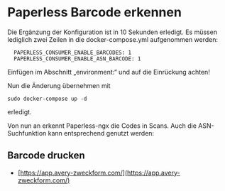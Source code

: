 # Paperless Barcode erkennen

Die Ergänzung der Konfiguration ist in 10 Sekunden erledigt. Es müssen lediglich zwei Zeilen in die docker-compose.yml aufgenommen werden:

      PAPERLESS_CONSUMER_ENABLE_BARCODES: 1
      PAPERLESS_CONSUMER_ENABLE_ASN_BARCODE: 1

Einfügen im Abschnitt „environment:“ und auf die Einrückung achten!

Nun die Änderung übernehmen mit 

    sudo docker-compose up -d

erledigt.

Von nun an erkennt Paperless-ngx die Codes in Scans. Auch die ASN-Suchfunktion kann entsprechend genutzt werden:

## Barcode drucken
+ [https://app.avery-zweckform.com/](https://app.avery-zweckform.com/)
